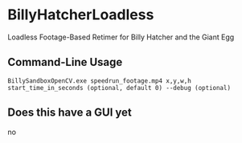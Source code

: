 # BillyHatcherLoadless
Loadless Footage-Based Retimer for Billy Hatcher and the Giant Egg

## Command-Line Usage
``BillySandboxOpenCV.exe speedrun_footage.mp4 x,y,w,h start_time_in_seconds (optional, default 0) --debug (optional)``

## Does this have a GUI yet
no

